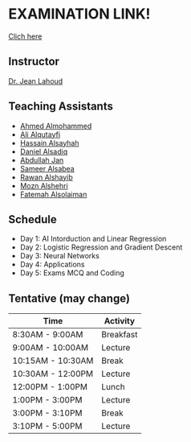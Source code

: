 # EXAMINATION LINK!
[Clich here](https://naeemullah-khan.github.io/IA125/Exam)

## Instructor

[Dr. Jean Lahoud](https://www.linkedin.com/in/jean-lahoud-4179ab284/)

## Teaching Assistants

- [Ahmed Almohammed](https://www.linkedin.com/in/ahmed-almohammed)
- [Ali Alqutayfi](https://www.linkedin.com/in/ali-alqutayfi)
- [Hassain Alsayhah](https://www.linkedin.com/in/hassain-alsayhah)
- [Daniel Alsadiq](https://www.linkedin.com/in/daniel-alsadiq-633589298?utm_source=share&utm_campaign=share_via&utm_content=profile&utm_medium=android_app)
- [Abdullah Jan](https://www.linkedin.com/in/abdullah-jan-929694298)
- [Sameer Alsabea](https://www.linkedin.com/in/sameer-alsabea-610291239/)
- [Rawan Alshayib](https://www.linkedin.com/in/rawan-i-alshayib-a6ba17212?utm_source=share&utm_campaign=share_via&utm_content=profile&utm_medium=ios_app)
- [Mozn Alshehri](https://www.linkedin.com/in/mozn-alshehri-98b440302?utm_source=share&utm_campaign=share_via&utm_content=profile&utm_medium=ios_app)
- [Fatemah Alsolaiman](https://www.linkedin.com/in/fatemah-alsolaiman?utm_source=share&utm_campaign=share_via&utm_content=profile&utm_medium=ios_app)

## Schedule

- Day 1: AI Intorduction and Linear Regression
- Day 2: Logistic Regression and Gradient Descent
- Day 3: Neural Networks
- Day 4: Applications
- Day 5: Exams MCQ and Coding
  

## Tentative (may change)

| Time    | Activity |
| -------- | ------- |
| 8:30AM - 9:00AM  | Breakfast    |
| 9:00AM - 10:00AM | Lecture     |
| 10:15AM - 10:30AM    | Break    |
| 10:30AM - 12:00PM | Lecture |
| 12:00PM - 1:00PM | Lunch |
| 1:00PM - 3:00PM | Lecture |
| 3:00PM - 3:10PM | Break |
| 3:10PM - 5:00PM | Lecture |
